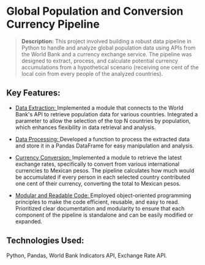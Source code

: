 # Global Population and Conversion Currency Pipeline

> **Description:**
This project involved building a robust data pipeline in Python to handle and analyze global population data using APIs from the World Bank and a currency exchange service. The pipeline was designed to extract, process, and calculate potential currency accumulations from a hypothetical scenario (receiving one cent of the local coin from every people of the analyzed countries).

## Key Features:

* <u> Data Extraction: </u>
Implemented a module that connects to the World Bank's API to retrieve population data for various countries.
Integrated a parameter to allow the selection of the top N countries by population, which enhances flexibility in data retrieval and analysis.

* <u> Data Processing: </u>
Developed a function to process the extracted data and store it in a Pandas DataFrame for easy manipulation and analysis.

* <u> Currency Conversion: </u>
Implemented a module to retrieve the latest exchange rates, specifically to convert from various international currencies to Mexican pesos.
The pipeline calculates how much would be accumulated if every person in each selected country contributed one cent of their currency, converting the total to Mexican pesos.

* <u> Modular and Readable Code: </u>
Employed object-oriented programming principles to make the code efficient, reusable, and easy to read.
Prioritized clear documentation and modularity to ensure that each component of the pipeline is standalone and can be easily modified or expanded.

## Technologies Used:

Python, Pandas, World Bank Indicators API, Exchange Rate API.
